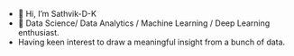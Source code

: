 - 👋 Hi, I’m Sathvik-D-K
- 👀 Data Science/ Data Analytics / Machine Learning / Deep Learning enthusiast.
- Having keen interest to draw a meaningful insight from a bunch of data.


<!---
Sathvik-D-K/Sathvik-D-K is a ✨ special ✨ repository because its `README.md` (this file) appears on your GitHub profile.
You can click the Preview link to take a look at your changes.
--->
